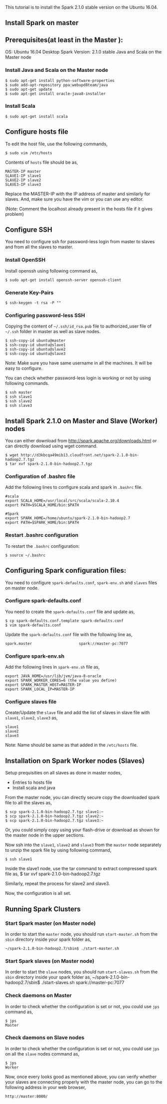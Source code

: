 This tutorial is to install the Spark 2.1.0 stable version on the Ubuntu 16.04.

## Install Spark on master

## Prerequisites(at least in the Master ): 
OS: Ubuntu 16.04 Desktop
Spark Version: 2.1.0 stable
Java and Scala on the Master node


### Install Java and Scala on the Master node
    $ sudo apt-get install python-software-properties
    $ sudo add-apt-repository ppa:webupd8team/java
    $ sudo apt-get update
    $ sudo apt-get install oracle-java8-installer

### Install Scala
    $ sudo apt-get install scala

## Configure hosts file
To edit the host file, use the following commands,

    $ sudo vim /etc/hosts

Contents of `hosts` file should be as,

    MASTER-IP master
    SLAVE1-IP slave1
    SLAVE2-IP slave2
    SLAVE3-IP slave3

Replace the MASTER-IP with the IP address of master and similarly for slaves. 
And, make sure you have the vim or you can use any editor.

(Note: Comment the localhost already present in the hosts file if it gives problem)

## Configure SSH
You need to configure ssh for password-less login from master to slaves and from all the slaves to master.

### Install OpenSSH
Install openssh using following command as,

    $ sudo apt-get install openssh-server openssh-client

### Generate Key-Pairs
    $ ssh-keygen -t rsa -P ""

### Configuring password-less SSH
Copying the content of `~/.ssh/id_rsa.pub` file to authorized_user file of `~/.ssh` folder in master as well as slave nodes.

    $ ssh-copy-id ubuntu@master
    $ ssh-copy-id ubuntu@slave1
    $ ssh-copy-id ubuntu@slave2
    $ ssh-copy-id ubuntu@slave3

Note: Make sure you have same username in all the machines. It will be easy to configure.

You can check whether password-less login is working or not by using following commands.

    $ ssh master
    $ ssh slave1
    $ ssh slave2
    $ ssh slave3


## Install Spark 2.1.0 on Master and Slave (Worker) nodes

You can either download from http://spark.apache.org/downloads.html or can directly download using wget command.

    $ wget http://d3kbcqa49mib13.cloudfront.net/spark-2.1.0-bin-hadoop2.7.tgz
	$ tar xvf spark-2.1.0-bin-hadoop2.7.tgz

### Configuration of .bashrc file
Add the following lines to configure scala and spark in `.bashrc` file.

```
#scala
export SCALA_HOME=/usr/local/src/scala/scala-2.10.4
export PATH=$SCALA_HOME/bin:$PATH

#Spark
export SPARK_HOME=/home/ubuntu/spark-2.1.0-bin-hadoop2.7
export PATH=$SPARK_HOME/bin:$PATH
```

### Restart .bashrc configuration
To restart the `.bashrc` configuration:

    $ source ~/.bashrc 

## Configuring Spark configuration files:

You need to configure `spark-defaults.conf`, `spark-env.sh` and `slaves` files on master node.

### Configure spark-defaults.conf
You need to create the `spark-defaults.conf` file and update as, 

    $ cp spark-defaults.conf.template spark-defaults.conf
    $ vim spark-defaults.conf   

Update the `spark-defaults.conf` file with the following line as,

    spark.master                     spark://master-pc:7077

### Configure spark-env.sh
Add the following lines in `spark-env.sh` file as,

```
export JAVA_HOME=/usr/lib/jvm/java-8-oracle
export SPARK_WORKER_CORES=6 (the value you define)
export SPARK_MASTER_HOST=MASTER-IP
export SPARK_LOCAL_IP=MASTER-IP
```

### Configure slaves file

Create/Update the `slave` file and add the list of slaves in slave file with `slave1`, `slave2`,  `slave3` as,

```
slave1
slave2
slave3
```

Note: Name should be same as that added in the `/etc/hosts` file.

## Installation on Spark Worker nodes (Slaves)

Setup prequisities on all slaves as done in master nodes,

- Entries to hosts file
- Install scala and java

From the master node, you can directly secure copy the downloaded spark file to all the slaves as,

```
$ scp spark-2.1.0-bin-hadoop2.7.tgz slave1:~
$ scp spark-2.1.0-bin-hadoop2.7.tgz slave2:~
$ scp spark-2.1.0-bin-hadoop2.7.tgz slave3:~
```
Or, you could simply copy using your flash-drive or download as shown for the master node in the upper sections.


Now ssh into the `slave1`, `slave2` and `slave3` from the `master` node separately to unzip the spark file by using following command,

	$ ssh slave1

Inside the slave1 node, use the tar command to extract compressed spark file as,
    $ tar xvf spark-2.1.0-bin-hadoop2.7.tgz

Similarly, repeat the process for slave2 and slave3.

Now, the configuration is all set.


## Running Spark Clusters

### Start Spark master (on Master node)
In order to start the `master` node, you should run `start-master.sh` from the `sbin` directory inside your spark folder as,
    
    ~/spark-2.1.0-bin-hadoop2.7/sbin$ ./start-master.sh

### Start Spark slaves (on Master node)
In order to start the `slave` nodes, you should run `start-slaves.sh` from the `sbin` directory inside your spark folder as,
    ~/spark-2.1.0-bin-hadoop2.7/sbin$ ./start-slaves.sh spark://master-pc:7077

### Check daemons on Master
In order to check whether the configuration is set or not, you could use `jps` command as,

```
$ jps
Master
```

### Check daemons on Slave nodes
In order to check whether the configuration is set or not, you could use `jps` on all the `slave` nodes command as, 
```
$ jps
Worker
```

Now, once every looks good as mentioned above, you can verify whether your slaves are connecting properly with the master node, you can go to the following address in your web browser,

	http://master:8080/

